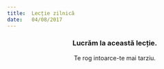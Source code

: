 ```yaml
---
title:  Lecție zilnică
date:   04/08/2017
---
```


### <center>Lucrăm la această lecție.</center>
<center>Te rog intoarce-te mai tarziu.</center>